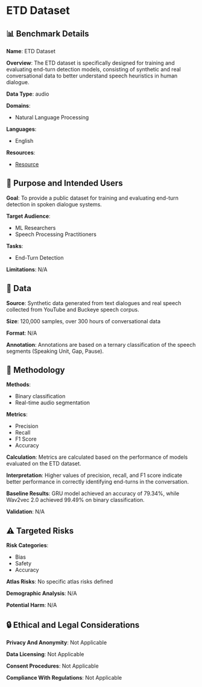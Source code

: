 # ETD Dataset

## 📊 Benchmark Details

**Name**: ETD Dataset

**Overview**: The ETD dataset is specifically designed for training and evaluating end-turn detection models, consisting of synthetic and real conversational data to better understand speech heuristics in human dialogue.

**Data Type**: audio

**Domains**:
- Natural Language Processing

**Languages**:
- English

**Resources**:
- [Resource](N/A)

## 🎯 Purpose and Intended Users

**Goal**: To provide a public dataset for training and evaluating end-turn detection in spoken dialogue systems.

**Target Audience**:
- ML Researchers
- Speech Processing Practitioners

**Tasks**:
- End-Turn Detection

**Limitations**: N/A

## 💾 Data

**Source**: Synthetic data generated from text dialogues and real speech collected from YouTube and Buckeye speech corpus.

**Size**: 120,000 samples, over 300 hours of conversational data

**Format**: N/A

**Annotation**: Annotations are based on a ternary classification of the speech segments (Speaking Unit, Gap, Pause).

## 🔬 Methodology

**Methods**:
- Binary classification
- Real-time audio segmentation

**Metrics**:
- Precision
- Recall
- F1 Score
- Accuracy

**Calculation**: Metrics are calculated based on the performance of models evaluated on the ETD dataset.

**Interpretation**: Higher values of precision, recall, and F1 score indicate better performance in correctly identifying end-turns in the conversation.

**Baseline Results**: GRU model achieved an accuracy of 79.34%, while Wav2vec 2.0 achieved 99.49% on binary classification.

**Validation**: N/A

## ⚠️ Targeted Risks

**Risk Categories**:
- Bias
- Safety
- Accuracy

**Atlas Risks**:
No specific atlas risks defined

**Demographic Analysis**: N/A

**Potential Harm**: N/A

## 🔒 Ethical and Legal Considerations

**Privacy And Anonymity**: Not Applicable

**Data Licensing**: Not Applicable

**Consent Procedures**: Not Applicable

**Compliance With Regulations**: Not Applicable
